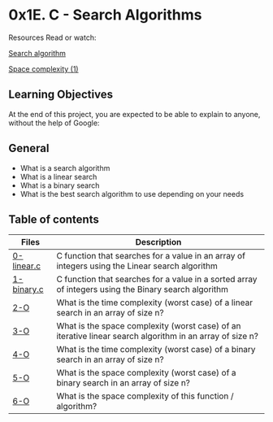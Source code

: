 # 0x1E. C - Search Algorithms

Resources
Read or watch:

[Search algorithm](https://en.wikipedia.org/wiki/Search_algorithm)

[Space complexity (1)](https://www.geeksforgeeks.org/g-fact-86/)

## Learning Objectives
At the end of this project, you are expected to be able to explain to anyone, without the help of Google:

## General
- What is a search algorithm
- What is a linear search
- What is a binary search
- What is the best search algorithm to use depending on your needs

## Table of contents
Files | Description
----- | -----------
[0-linear.c](./0-linear.c) | C function that searches for a value in an array of integers using the Linear search algorithm
[1-binary.c](./1-binary.c) | C function that searches for a value in a sorted array of integers using the Binary search algorithm
[2-O](./2-O) | What is the time complexity (worst case) of a linear search in an array of size n?
[3-O](./3-O) | What is the space complexity (worst case) of an iterative linear search algorithm in an array of size n?
[4-O](./4-O) | What is the time complexity (worst case) of a binary search in an array of size n?
[5-O](./5-O) | What is the space complexity (worst case) of a binary search in an array of size n?
[6-O](./6-O) | What is the space complexity of this function / algorithm?
